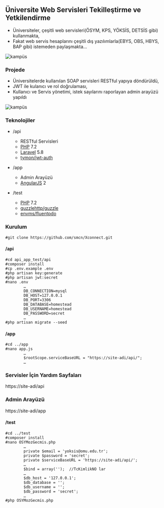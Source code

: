 ## Üniversite Web Servisleri Tekilleştirme ve Yetkilendirme

* Üniversiteler, çeşitli web servisleri(ÖSYM, KPS, YÖKSİS, DETSİS gibi) kullanmakta,
* Fakat web servis hesaplarını çeşitli dış yazılımlarla(EBYS, OBS, HBYS, BAP gibi) istemeden paylaşmakta...

![kampüs](https://github.com/smcn/api_app_test/blob/master/api1.JPG)

### Projede
* Üniversitelerde kullanılan SOAP servisleri RESTful yapıya döndürüldü,
* JWT ile kulanıcı ve rol doğrulaması, 
* Kullanıcı ve Servis yönetimi, istek sayılarını raporlayan admin arayüzü yapıldı 

![kampüs](https://github.com/smcn/api_app_test/blob/master/api2.JPG)

### Teknolojiler
* /api
	* RESTful Servisleri 
	* [PHP](https://php.org) 7.2
	* [Laravel](https://laravel.com) 5.8
	* [tymon/jwt-auth](https://github.com/tymondesigns/jwt-auth)
			
* /app 
	* Admin Arayüzü
	* [AngularJS](https://angularjs.org) 2 
	
* /test
	* [PHP](https://php.org) 7.2
	* [guzzlehttp/guzzle](https://github.com/guzzle/guzzle)
	* [envms/fluentpdo](https://github.com/envms/fluentpdo)

### Kurulum
```
#git clone https://github.com/smcn/Xconnect.git
```

#### /api
```
#cd api_app_test/api
#composer install
#cp .env.example .env
#php artisan key:generate
#php artisan jwt:secret
#nano .env
		…
		DB_CONNECTION=mysql
		DB_HOST=127.0.0.1
		DB_PORT=3306
		DB_DATABASE=homestead
		DB_USERNAME=homestead
		DB_PASSWORD=secret
		…
#php artisan migrate --seed		
```

#### /app
```
#cd ../app
#nano app.js
		…
		$rootScope.serviceBaseURL = "https://site-adi/api/";
		…
```

### Servisler İçin Yardım Sayfaları
https://site-adi/api

### Admin Arayüzü
https://site-adi/app

#### /test
```
#cd ../test
#composer install
#nano OSYMozGecmis.php
		…
		private $email = 'yoksis@omu.edu.tr';
		private $password = 'secret';
		private $serviceBaseURL = 'https://site-adi/api/';
		…
		$bind = array('');	//TcKimlikNO lar
		…
		$db_host = '127.0.0.1';
		$db_database = '';
		$db_username = '';
		$db_password = 'secret';
		…
#php OSYMozGecmis.php
```
